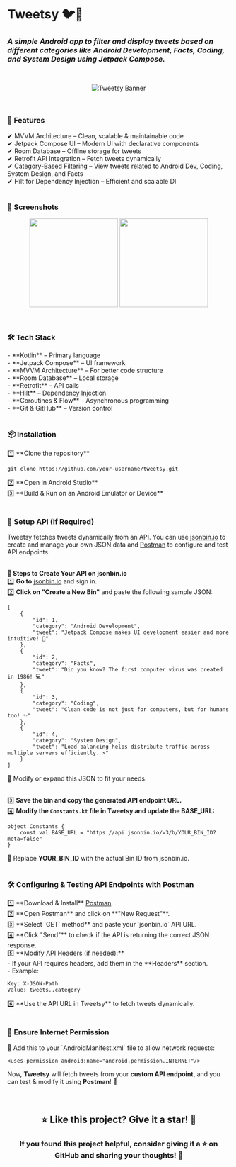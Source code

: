 <h1><b>Tweetsy</b> 🐦📱</h1>
<h3><i>A simple Android app to filter and display tweets based on different categories like Android Development, Facts, Coding, and System Design using Jetpack Compose.</i></h3>
<br>

<p align="center">
  <img src="https://via.placeholder.com/1200x400?text=Tweetsy+Banner" alt="Tweetsy Banner">
  <!-- Replace with actual banner image -->
</p>
<br>

<h3><b>🚀 Features</b></h3>
✔ MVVM Architecture – Clean, scalable & maintainable code<br>
✔ Jetpack Compose UI – Modern UI with declarative components<br>
✔ Room Database – Offline storage for tweets<br>
✔ Retrofit API Integration – Fetch tweets dynamically<br>
✔ Category-Based Filtering – View tweets related to Android Dev, Coding, System Design, and Facts<br>
✔ Hilt for Dependency Injection – Efficient and scalable DI<br>
<br>

<h3><b>📸 Screenshots</b></h3>
<p align="center">
  <img src="https://via.placeholder.com/200" width="200"> 
  <img src="https://via.placeholder.com/200" width="200"> 
</p>
<br>

<h3><b>🛠 Tech Stack</b></h3>
- **Kotlin** – Primary language<br>
- **Jetpack Compose** – UI framework<br>
- **MVVM Architecture** – For better code structure<br>
- **Room Database** – Local storage<br>
- **Retrofit** – API calls<br>
- **Hilt** – Dependency Injection<br>
- **Coroutines & Flow** – Asynchronous programming<br>
- **Git & GitHub** – Version control<br>
<br>

<h3><b>📦 Installation</b></h3>
1️⃣ **Clone the repository**<br>
<pre><code>git clone https://github.com/your-username/tweetsy.git</code></pre>
2️⃣ **Open in Android Studio**<br>
3️⃣ **Build & Run on an Android Emulator or Device**<br>
<br>

<h3><b>🔧 Setup API (If Required)</b></h3>
Tweetsy fetches tweets dynamically from an API. You can use <a href="https://jsonbin.io/">jsonbin.io</a> to create and manage your own JSON data and <a href="https://www.postman.com/">Postman</a> to configure and test API endpoints.<br>
<br>

<b>📌 Steps to Create Your API on jsonbin.io</b><br>
1️⃣ **Go to** <a href="https://jsonbin.io/">jsonbin.io</a> and sign in.<br>
2️⃣ **Click on "Create a New Bin"** and paste the following sample JSON:<br>

<pre><code>[
    {
        "id": 1,
        "category": "Android Development",
        "tweet": "Jetpack Compose makes UI development easier and more intuitive! 🚀"
    },
    {
        "id": 2,
        "category": "Facts",
        "tweet": "Did you know? The first computer virus was created in 1986! 💻"
    },
    {
        "id": 3,
        "category": "Coding",
        "tweet": "Clean code is not just for computers, but for humans too! ✨"
    },
    {
        "id": 4,
        "category": "System Design",
        "tweet": "Load balancing helps distribute traffic across multiple servers efficiently. ⚡"
    }
]</code></pre>
📌 Modify or expand this JSON to fit your needs.<br>
<br>

3️⃣ **Save the bin and copy the generated API endpoint URL.**<br>
4️⃣ **Modify the `Constants.kt` file in Tweetsy and update the BASE_URL:**<br>

<pre><code>object Constants {
    const val BASE_URL = "https://api.jsonbin.io/v3/b/YOUR_BIN_ID?meta=false"
}</code></pre>
📌 Replace <b>YOUR_BIN_ID</b> with the actual Bin ID from jsonbin.io.<br>
<br>

<h3><b>🛠 Configuring & Testing API Endpoints with Postman</b></h3>
1️⃣ **Download & Install** <a href="https://www.postman.com/">Postman</a>.<br>
2️⃣ **Open Postman** and click on **"New Request"**.<br>
3️⃣ **Select `GET` method** and paste your `jsonbin.io` API URL.<br>
4️⃣ **Click "Send"** to check if the API is returning the correct JSON response.<br>
5️⃣ **Modify API Headers (if needed):**<br>
    - If your API requires headers, add them in the **Headers** section.<br>
    - Example:<br>
<pre><code>Key: X-JSON-Path  
Value: tweets..category</code></pre>
6️⃣ **Use the API URL in Tweetsy** to fetch tweets dynamically.<br>
<br>

<h3><b>📄 Ensure Internet Permission</b></h3>
📌 Add this to your `AndroidManifest.xml` file to allow network requests:<br>

<pre><code>&lt;uses-permission android:name="android.permission.INTERNET"/&gt;</code></pre>

Now, **Tweetsy** will fetch tweets from your **custom API endpoint**, and you can test & modify it using **Postman**! 🚀<br>
<br>
<br>

<h2 align="center">⭐ Like this project? Give it a star! 🌟</h2>
<h3 align="center">If you found this project helpful, consider giving it a ⭐ on GitHub and sharing your thoughts! 🚀</h3>
